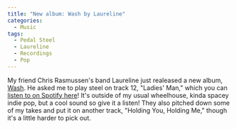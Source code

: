 ```yaml
---
title: "New album: Wash by Laureline"
categories:
  - Music
tags:
  - Pedal Steel
  - Laureline
  - Recordings
  - Pop
---
```


My friend Chris Rasmussen's band Laureline just realeased a new album, [Wash](https://open.spotify.com/album/0skkQvJrUcjl6g2COQOkM5). He asked me to play steel on track 12, "Ladies' Man," which you can [listen to on Spotify here](https://open.spotify.com/track/1VqD55OiHze5dP9rggktsf)! It's outside of my usual wheelhouse, kinda spacey indie pop, but a cool sound so give it a listen! They also pitched down some of my takes and put it on another track, "Holding You, Holding Me," though it's a little harder to pick out.
